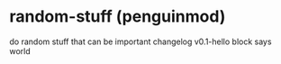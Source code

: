 # random-stuff (penguinmod)
do random stuff that can be important
changelog
v0.1-hello block says world
